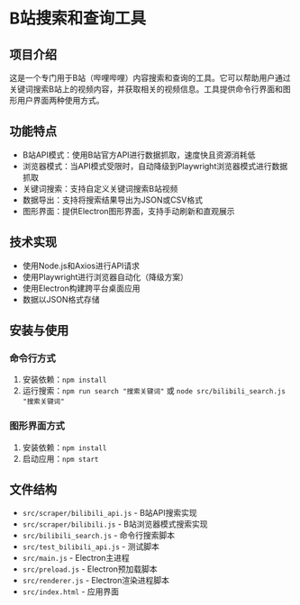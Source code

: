# B站搜索和查询工具

## 项目介绍
这是一个专门用于B站（哔哩哔哩）内容搜索和查询的工具。它可以帮助用户通过关键词搜索B站上的视频内容，并获取相关的视频信息。工具提供命令行界面和图形用户界面两种使用方式。

## 功能特点
- B站API模式：使用B站官方API进行数据抓取，速度快且资源消耗低
- 浏览器模式：当API模式受限时，自动降级到Playwright浏览器模式进行数据抓取
- 关键词搜索：支持自定义关键词搜索B站视频
- 数据导出：支持将搜索结果导出为JSON或CSV格式
- 图形界面：提供Electron图形界面，支持手动刷新和直观展示

## 技术实现
- 使用Node.js和Axios进行API请求
- 使用Playwright进行浏览器自动化（降级方案）
- 使用Electron构建跨平台桌面应用
- 数据以JSON格式存储

## 安装与使用

### 命令行方式
1. 安装依赖：`npm install`
2. 运行搜索：`npm run search "搜索关键词"` 或 `node src/bilibili_search.js "搜索关键词"`

### 图形界面方式
1. 安装依赖：`npm install`
2. 启动应用：`npm start`

## 文件结构
- `src/scraper/bilibili_api.js` - B站API搜索实现
- `src/scraper/bilibili.js` - B站浏览器模式搜索实现
- `src/bilibili_search.js` - 命令行搜索脚本
- `src/test_bilibili_api.js` - 测试脚本
- `src/main.js` - Electron主进程
- `src/preload.js` - Electron预加载脚本
- `src/renderer.js` - Electron渲染进程脚本
- `src/index.html` - 应用界面
